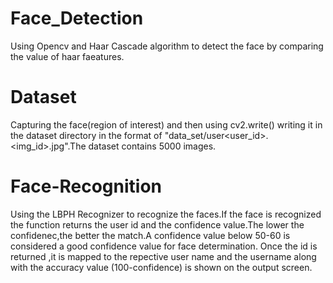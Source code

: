 # Face_Detection
Using Opencv and Haar Cascade algorithm to detect the face by comparing the value of haar faeatures.

# Dataset
Capturing the face(region of interest) and then using cv2.write() writing it in the dataset directory in  the 
format of "data_set/user<user_id>.<img_id>.jpg".The dataset contains 5000 images.


# Face-Recognition
Using the LBPH Recognizer to recognize the faces.If the face is recognized the function returns the user id and the confidence value.The
lower the confidenec,the better the match.A confidence value below 50-60 is considered a good confidence value for face determination.
Once the id is returned ,it is mapped to the repective user name and the username along with the accuracy value (100-confidence) is shown on the output screen.
